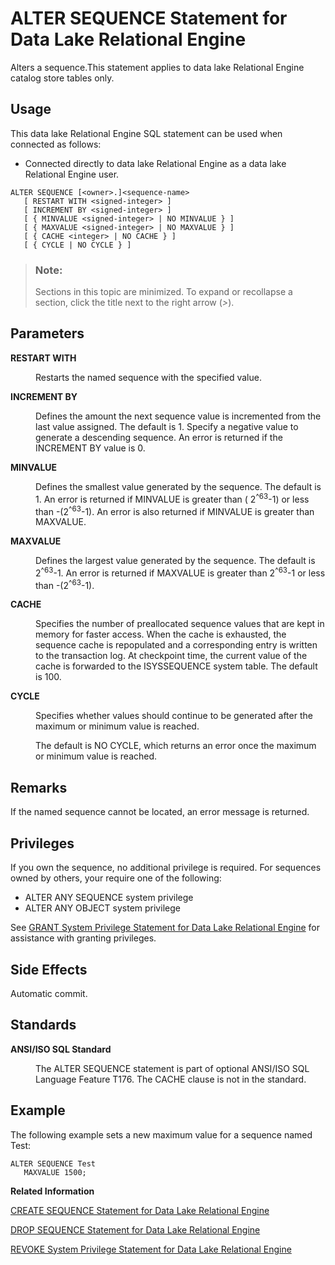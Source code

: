 <!-- loio3be43c996c5f1014a512d60a08c26481 -->

# ALTER SEQUENCE Statement for Data Lake Relational Engine

Alters a sequence.This statement applies to data lake Relational Engine catalog store tables only. 



<a name="loio3be43c996c5f1014a512d60a08c26481__section_ovp_dvr_znb"/>

## Usage

This data lake Relational Engine SQL statement can be used when connected as follows:

-   Connected directly to data lake Relational Engine as a data lake Relational Engine user.



```
ALTER SEQUENCE [<owner>.]<sequence-name>
   [ RESTART WITH <signed-integer> ]
   [ INCREMENT BY <signed-integer> ]
   [ { MINVALUE <signed-integer> | NO MINVALUE } ]
   [ { MAXVALUE <signed-integer> | NO MAXVALUE } ]
   [ { CACHE <integer> | NO CACHE } ]
   [ { CYCLE | NO CYCLE } ]
```



> ### Note:  
> Sections in this topic are minimized. To expand or recollapse a section, click the title next to the right arrow \(*\>*\).



## Parameters


<dl class="glossary">
<dt><b>

RESTART WITH

</b></dt>
<dd>

Restarts the named sequence with the specified value.



</dd><dt><b>

INCREMENT BY

</b></dt>
<dd>

Defines the amount the next sequence value is incremented from the last value assigned. The default is 1. Specify a negative value to generate a descending sequence. An error is returned if the INCREMENT BY value is 0.



</dd><dt><b>

MINVALUE

</b></dt>
<dd>

Defines the smallest value generated by the sequence. The default is 1. An error is returned if MINVALUE is greater than \( 2<sup>^63</sup>-1\) or less than -\(2<sup>^63</sup>-1\). An error is also returned if MINVALUE is greater than MAXVALUE.



</dd><dt><b>

MAXVALUE

</b></dt>
<dd>

Defines the largest value generated by the sequence. The default is 2<sup>^63</sup>-1. An error is returned if MAXVALUE is greater than 2<sup>^63</sup>-1 or less than -\(2<sup>^63</sup>-1\).



</dd><dt><b>

CACHE

</b></dt>
<dd>

Specifies the number of preallocated sequence values that are kept in memory for faster access. When the cache is exhausted, the sequence cache is repopulated and a corresponding entry is written to the transaction log. At checkpoint time, the current value of the cache is forwarded to the ISYSSEQUENCE system table. The default is 100.



</dd><dt><b>

CYCLE

</b></dt>
<dd>

Specifies whether values should continue to be generated after the maximum or minimum value is reached.

The default is NO CYCLE, which returns an error once the maximum or minimum value is reached.



</dd>
</dl>



## Remarks

If the named sequence cannot be located, an error message is returned.



<a name="loio3be43c996c5f1014a512d60a08c26481__section_x1b_hhz_m2b"/>

## Privileges

If you own the sequence, no additional privilege is required. For sequences owned by others, your require one of the following:

-   ALTER ANY SEQUENCE system privilege
-   ALTER ANY OBJECT system privilege

See [GRANT System Privilege Statement for Data Lake Relational Engine](grant-system-privilege-statement-for-data-lake-relational-engine-a3dfcb0.md) for assistance with granting privileges. 



## Side Effects

Automatic commit.



## Standards


<dl>
<dt><b>

ANSI/ISO SQL Standard

</b></dt>
<dd>

The ALTER SEQUENCE statement is part of optional ANSI/ISO SQL Language Feature T176. The CACHE clause is not in the standard.



</dd>
</dl>



## Example

The following example sets a new maximum value for a sequence named Test:

```
ALTER SEQUENCE Test 
   MAXVALUE 1500;
```

**Related Information**  


[CREATE SEQUENCE Statement for Data Lake Relational Engine](create-sequence-statement-for-data-lake-relational-engine-3be47d4.md "Creates a sequence that can be used to generate primary key values that are unique across multiple tables, and for generating default values for a table. This statement applies to data lake Relational Engine catalog store tables only.")

[DROP SEQUENCE Statement for Data Lake Relational Engine](drop-sequence-statement-for-data-lake-relational-engine-3be48e5.md "Drops a sequence. This statement applies to data lake Relational Engine catalog store tables only.")

[REVOKE System Privilege Statement for Data Lake Relational Engine](revoke-system-privilege-statement-for-data-lake-relational-engine-a3eadda.md "Removes specific system privileges from specific users and the right to administer the privilege.")

